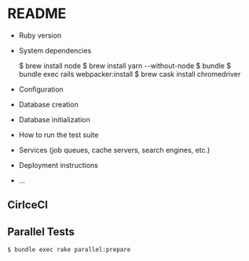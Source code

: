 # README

* Ruby version

* System dependencies

  $ brew install node
  $ brew install yarn --without-node
  $ bundle
  $ bundle exec rails webpacker:install
  $ brew cask install chromedriver

* Configuration

* Database creation

* Database initialization

* How to run the test suite

* Services (job queues, cache servers, search engines, etc.)

* Deployment instructions

* ...

## CirlceCI

## Parallel Tests

    $ bundle exec rake parallel:prepare